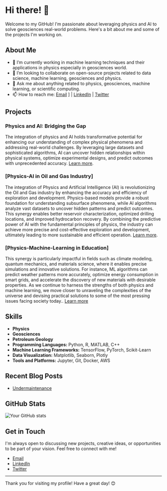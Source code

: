 # Hi there! 👋

Welcome to my GitHub! I'm passionate about leveraging physics and AI to solve geosciences real-world problems. Here's a bit about me and some of the projects I'm working on.

## About Me

- 🌱 I’m currently working in machine learning techniques and their applications in physics especially in geosciences world.
- 👯 I’m looking to collaborate on open-source projects related to data science, machine learning, geosciences and physics.
- 💬 Ask me about anything related to physics, geosciences, machine learning, or scientific computing.
- 📫 How to reach me: [Email](mailto:aigeopython@outlook.com)
] | [LinkedIn](https://www.linkedin.com/in/AIGeoPython) | [Twitter](https://twitter.com/AIGeoPython)

## Projects

### Physics and AI: Bridging the Gap
The integration of physics and AI holds transformative potential for enhancing our understanding of complex physical phenomena and addressing real-world challenges. By leveraging large datasets and sophisticated algorithms, AI can uncover hidden relationships within physical systems, optimize experimental designs, and predict outcomes with unprecedented accuracy. [Learn more](https://physicsais.github.io/physics-ai-bridging-the-gap/).

### [Physics-AI in Oil and Gas Industry]
The integration of Physics and Artificial Intelligence (AI) is revolutionizing the Oil and Gas industry by enhancing the accuracy and efficiency of exploration and development. Physics-based models provide a robust foundation for understanding subsurface phenomena, while AI algorithms analyze vast datasets to uncover hidden patterns and predict outcomes. This synergy enables better reservoir characterization, optimized drilling locations, and improved hydrocarbon recovery. By combining the predictive power of AI with the fundamental principles of physics, the industry can achieve more precise and cost-effective exploration and development, ultimately leading to more sustainable and efficient operation. [Learn more](https://physicsais.github.io/physics-machine-learning/).

### [Physics-Machine-Learning in Education]
 This synergy is particularly impactful in fields such as climate modeling, quantum mechanics, and materials science, where it enables precise simulations and innovative solutions. For instance, ML algorithms can predict weather patterns more accurately, optimize energy consumption in smart grids, and accelerate the discovery of new materials with desirable properties. As we continue to harness the strengths of both physics and machine learning, we move closer to unraveling the complexities of the universe and devising practical solutions to some of the most pressing issues facing society today.. [Learn more](https://physicsais.github.io)


## Skills
- **Physics**
- **Geosciences**
- **Petroleum Geology**
- **Programming Languages:** Python, R, MATLAB, C++
- **Machine Learning Frameworks:** TensorFlow, PyTorch, Scikit-Learn
- **Data Visualization:** Matplotlib, Seaborn, Plotly
- **Tools and Platforms:** Jupyter, Git, Docker, AWS

## Recent Blog Posts

- [Undermaintenance](https://myphysicsblog.com/post1)


## GitHub Stats

![Your GitHub stats](https://github-readme-stats.vercel.app/api?username=PhysicsAIs&show_icons=true&theme=radical)

## Get in Touch

I'm always open to discussing new projects, creative ideas, or opportunities to be part of your vision. Feel free to connect with me!

- [Email](mailto:aigeopython@outlook.com)
- [LinkedIn](https://www.linkedin.com/in/)
- [Twitter](https://twitter.com/)

---

Thank you for visiting my profile! Have a great day! 😊
